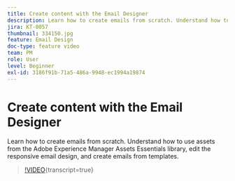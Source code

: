 ```yaml
---
title: Create content with the Email Designer
description: Learn how to create emails from scratch. Understand how to use assets from the AEM Assets Essentials library, edit the responsive email design, and create emails from templates with our Journey Optimizer support video.
jira: KT-8057
thumbnail: 334150.jpg
feature: Email Design
doc-type: feature video
team: PM
role: User
level: Beginner
exl-id: 3186f91b-71a5-486a-9948-ec1994a19874
---
```

# Create content with the Email Designer

Learn how to create emails from scratch. Understand how to use assets from the Adobe Experience Manager Assets Essentials library, edit the responsive email design, and create emails from templates. 

>[!VIDEO](https://video.tv.adobe.com/v/334150?quality=12&learn=on){transcript=true}
 
